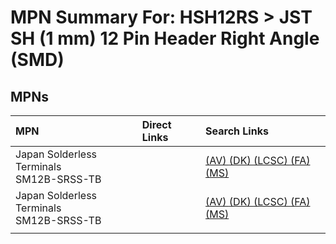 



# MPN Summary For: HSH12RS > JST SH (1 mm) 12 Pin Header Right Angle (SMD)

## MPNs
  

|MPN|Direct Links|Search Links|
| :--- | :--- | :--- |
|Japan Solderless Terminals<br>SM12B-SRSS-TB||[(AV) ](https://www.avnet.com/shop/us/search/SM12B-SRSS-TB)[(DK) ](https://www.digikey.co.uk/en/products/result?s=SM12B-SRSS-TB)[(LCSC) ](https://www.lcsc.com/search?q=SM12B-SRSS-TB)[(FA) ](https://uk.farnell.com/search?st=SM12B-SRSS-TB)[(MS) ](https://www.mouser.com/c/?q=SM12B-SRSS-TB)|
|Japan Solderless Terminals<br>SM12B-SRSS-TB||[(AV) ](https://www.avnet.com/shop/us/search/SM12B-SRSS-TB)[(DK) ](https://www.digikey.co.uk/en/products/result?s=SM12B-SRSS-TB)[(LCSC) ](https://www.lcsc.com/search?q=SM12B-SRSS-TB)[(FA) ](https://uk.farnell.com/search?st=SM12B-SRSS-TB)[(MS) ](https://www.mouser.com/c/?q=SM12B-SRSS-TB)|
||||
